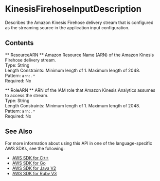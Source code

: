 # KinesisFirehoseInputDescription<a name="API_KinesisFirehoseInputDescription"></a>

 Describes the Amazon Kinesis Firehose delivery stream that is configured as the streaming source in the application input configuration\. 

## Contents<a name="API_KinesisFirehoseInputDescription_Contents"></a>

 ** ResourceARN **   <a name="analytics-Type-KinesisFirehoseInputDescription-ResourceARN"></a>
Amazon Resource Name \(ARN\) of the Amazon Kinesis Firehose delivery stream\.  
Type: String  
Length Constraints: Minimum length of 1\. Maximum length of 2048\.  
Pattern: `arn:.*`   
Required: No

 ** RoleARN **   <a name="analytics-Type-KinesisFirehoseInputDescription-RoleARN"></a>
ARN of the IAM role that Amazon Kinesis Analytics assumes to access the stream\.  
Type: String  
Length Constraints: Minimum length of 1\. Maximum length of 2048\.  
Pattern: `arn:.*`   
Required: No

## See Also<a name="API_KinesisFirehoseInputDescription_SeeAlso"></a>

For more information about using this API in one of the language\-specific AWS SDKs, see the following:
+  [AWS SDK for C\+\+](https://docs.aws.amazon.com/goto/SdkForCpp/kinesisanalytics-2015-08-14/KinesisFirehoseInputDescription) 
+  [AWS SDK for Go](https://docs.aws.amazon.com/goto/SdkForGoV1/kinesisanalytics-2015-08-14/KinesisFirehoseInputDescription) 
+  [AWS SDK for Java V2](https://docs.aws.amazon.com/goto/SdkForJavaV2/kinesisanalytics-2015-08-14/KinesisFirehoseInputDescription) 
+  [AWS SDK for Ruby V3](https://docs.aws.amazon.com/goto/SdkForRubyV3/kinesisanalytics-2015-08-14/KinesisFirehoseInputDescription) 